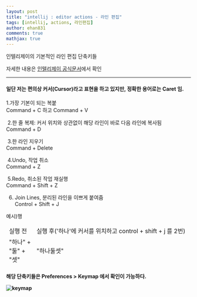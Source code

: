 ```yaml
---
layout: post
title: "intellij : editor actions - 라인 편집"
tags: [intellij, actions, 라인편집]
author: ehan831
comments: true
mathjax: true
---
```



인텔리제이의 기본적인 라인 편집 단축키들

자세한 내용은 [인텔리제이 공식문서](https://www.jetbrains.com/help/rider/Working_in_the_Editor.html)에서 확인

<hr>
<h4>일단 저는 편의상 커서(Cursor)라고 표현을 하고 있지만, 정확한 용어로는 Caret 임.</h4>


1.가장 기본이 되는 복붙 <br>
Command + C 하고 Command + V


​
2.한 줄 복제: 커서 위치와 상관없이 해당 라인이 바로 다음 라인에 복사됨 <br>
Command + D

​
3.한 라인  지우기 <br>
Command + Delete

​
4.Undo, 작업 취소 <br>
Command + Z

​
5.Redo, 취소된 작업 재실행 <br>
Command + Shift + Z


6. Join Lines, 분리된 라인을 이쁘게 붙여줌 <br>
Control + Shift  + J


예시)행
<table>
    <thead>
        <tr>
            <td>실행 전</td>
            <td>실행 후('하나'에 커서를 위치하고 control + shift + j 를 2번)</td>
        </tr>
        <tr>
            <td>
                "하나" + <br>
                "둘" + <br>
                "셋" <br>
            </td>
            <td>"하나둘셋"</td>
        </tr>
    </thead>
</table>


<h4>해당 단축키들은 Preferences > Keymap 에서 확인이 가능하다.

![keymap](https://user-images.githubusercontent.com/35619749/68363748-3a570300-016f-11ea-815c-c3aafc60abfc.png)